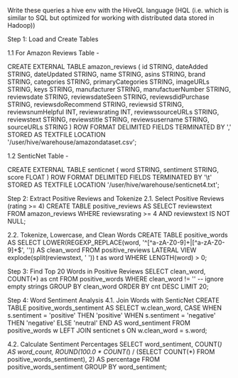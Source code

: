 Write these queries a hive env with the HiveQL language (HQL (i.e. which is similar to SQL but optimized for working with distributed data stored in Hadoop)) 

Step 1: Load and Create Tables

1.1 For Amazon Reviews Table - 

CREATE EXTERNAL TABLE amazon_reviews (
  id STRING,
  dateAdded STRING,
  dateUpdated STRING,
  name STRING,
  asins STRING,
  brand STRING,
  categories STRING,
  primaryCategories STRING,
  imageURLs STRING,
  keys STRING,
  manufacturer STRING,
  manufactuerNumber STRING,
  reviewsdate STRING,
  reviewsdateSeen STRING,
  reviewsdidPurchase STRING,
  reviewsdoRecommend STRING,
  reviewsid STRING,
  reviewsnumHelpful INT,
  reviewsrating INT,
  reviewssourceURLs STRING,
  reviewstext STRING,
  reviewstitle STRING,
  reviewsusername STRING,
  sourceURLs STRING
)
ROW FORMAT DELIMITED
FIELDS TERMINATED BY ','
STORED AS TEXTFILE
LOCATION '/user/hive/warehouse/amazondataset.csv';


1.2 SenticNet Table -

CREATE EXTERNAL TABLE senticnet (
  word STRING,
  sentiment STRING,
  score FLOAT
)
ROW FORMAT DELIMITED
FIELDS TERMINATED BY '\t'
STORED AS TEXTFILE
LOCATION '/user/hive/warehouse/senticnet4.txt';


Step 2: Extract Positive Reviews and Tokenize
2.1. Select Positive Reviews (rating >= 4)
CREATE TABLE positive_reviews AS
SELECT reviewstext
FROM amazon_reviews
WHERE reviewsrating >= 4 AND reviewstext IS NOT NULL;


2.2. Tokenize, Lowercase, and Clean Words
CREATE TABLE positive_words AS
SELECT
  LOWER(REGEXP_REPLACE(word, '^[^a-zA-Z0-9]+|[^a-zA-Z0-9]+$', '')) AS clean_word
FROM positive_reviews
LATERAL VIEW explode(split(reviewstext, ' ')) t as word
WHERE LENGTH(word) > 0;


Step 3: Find Top 20 Words in Positive Reviews
SELECT clean_word, COUNT(*) as cnt
FROM positive_words
WHERE clean_word != '' -- ignore empty strings
GROUP BY clean_word
ORDER BY cnt DESC
LIMIT 20;


Step 4: Word Sentiment Analysis
4.1. Join Words with SenticNet
CREATE TABLE positive_words_sentiment AS
SELECT
  w.clean_word,
  CASE
    WHEN s.sentiment = 'positive' THEN 'positive'
    WHEN s.sentiment = 'negative' THEN 'negative'
    ELSE 'neutral'
  END AS word_sentiment
FROM positive_words w
LEFT JOIN senticnet s
  ON w.clean_word = s.word;


4.2. Calculate Sentiment Percentages
SELECT
  word_sentiment,
  COUNT(*) AS word_count,
  ROUND(100.0 * COUNT(*) / (SELECT COUNT(*) FROM positive_words_sentiment), 2) AS percentage
FROM positive_words_sentiment
GROUP BY word_sentiment;
